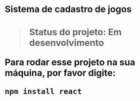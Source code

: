 <h1>Sistema de cadastro de jogos<h1>

>Status do projeto: Em desenvolvimento

Para rodar esse projeto na sua máquina, por favor digite:

```
npm install react
```
